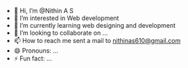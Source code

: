 - 👋 Hi, I’m @Nithin A S 
- 👀 I’m interested in Web development
- 🌱 I’m currently learning web designing and development
- 💞️ I’m looking to collaborate on ...
- 📫 How to reach me sent a mail to nithinas610@gmail.com
- 😄 Pronouns: ...
- ⚡ Fun fact: ...

<!---
Nithin092/Nithin092 is a ✨ special ✨ repository because its `README.md` (this file) appears on your GitHub profile.
You can click the Preview link to take a look at your changes.
--->
